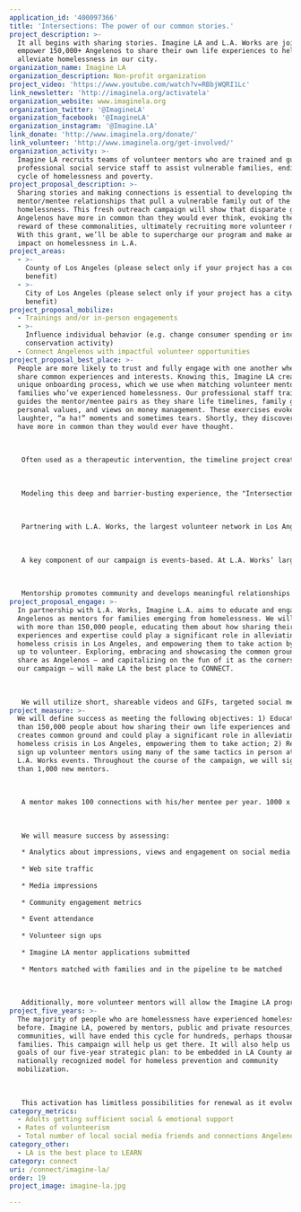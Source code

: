 ```yaml
---
application_id: '400097366'
title: 'Intersections: The power of our common stories.'
project_description: >-
  It all begins with sharing stories. Imagine LA and L.A. Works are joining to
  empower 150,000+ Angelenos to share their own life experiences to help
  alleviate homelessness in our city.
organization_name: Imagine LA
organization_description: Non-profit organization
project_video: 'https://www.youtube.com/watch?v=RBbjWQRI1Lc'
link_newsletter: 'http://imaginela.org/activatela'
organization_website: www.imaginela.org
organization_twitter: '@ImagineLA'
organization_facebook: '@ImagineLA'
organization_instagram: '@Imagine.LA'
link_donate: 'http://www.imaginela.org/donate/'
link_volunteer: 'http://www.imaginela.org/get-involved/'
organization_activity: >-
  Imagine LA recruits teams of volunteer mentors who are trained and guided by
  professional social service staff to assist vulnerable families, ending their
  cycle of homelessness and poverty.
project_proposal_description: >-
  Sharing stories and making connections is essential to developing the trusting
  mentor/mentee relationships that pull a vulnerable family out of the cycle of
  homelessness. This fresh outreach campaign will show that disparate groups of
  Angelenos have more in common than they would ever think, evoking the fun and
  reward of these commonalities, ultimately recruiting more volunteer mentors .
  With this grant, we’ll be able to supercharge our program and make an enormous
  impact on homelessness in L.A.
project_areas:
  - >-
    County of Los Angeles (please select only if your project has a countywide
    benefit)
  - >-
    City of Los Angeles (please select only if your project has a citywide
    benefit)
project_proposal_mobilize:
  - Trainings and/or in-person engagements
  - >-
    Influence individual behavior (e.g. change consumer spending or increase
    conservation activity)
  - Connect Angelenos with impactful volunteer opportunities
project_proposal_best_place: >-
  People are more likely to trust and fully engage with one another when they
  share common experiences and interests. Knowing this, Imagine LA created a
  unique onboarding process, which we use when matching volunteer mentors with
  families who’ve experienced homelessness. Our professional staff trains and
  guides the mentor/mentee pairs as they share life timelines, family genograms,
  personal values, and views on money management. These exercises evoke
  laughter, “a ha!” moments and sometimes tears. Shortly, they discover they
  have more in common than they would ever have thought. 
   
   
   
   Often used as a therapeutic intervention, the timeline project creates an intimate connection between participants as they explore their history, attitudes, circumstances, and decision-making. “It’s been said that a picture is worth a thousand words. If so, then capturing your life on paper with a timeline exercise may be worth millions.“ (Staik, 2013)
   
   
   
   Modeling this deep and barrier-busting experience, the "Intersections" campaign will significantly increase the number of mentors in the Imagine LA program. Potential volunteers need to see the foundation we create for success and be empowered with the realization that they too have what it takes to be a life-changing mentor for families emerging from homelessness — simply the ability to share. What begins with a connection ends with breaking the cycle of homelessness.
   
    
   
   Partnering with L.A. Works, the largest volunteer network in Los Angeles, Imagine LA will create a public awareness and outreach campaign, pairing social media marketing, community outreach, and events to educate and empower 150,000+ Angelenos. Ultimately, this will influence individual behavior, CONNECT 1,000 new mentors with vulnerable families in the Imagine LA program, and increase rates of volunteerism — not only as mentors, but with shorter-term volunteer roles. 
   
   
   
   A key component of our campaign is events-based. At L.A. Works’ large-scale days of service, which draw volunteers from around the county who are primed to make a deeper connection in service, we’ll lead trust-building activities like those we use during our mentor/mentee on-boarding process, educate participants, post on socials and ultimately sign up new volunteers to become mentors. 
   
   
   
   Mentorship promotes community and develops meaningful relationships full of mutual respect, love, and laughter. Showcasing this, and CONNECTing Angelenos to each other through their stories, will bring this campaign to life. Our shareable videos (live and animated), photos, and tactics like a mentor taking over our Instagram feed for a day will help increase the total number of local social media friends and connections Angelenos have. We anticipate the campaign to CONNECT Angelenos way beyond our goal of signing up mentors. It will empower them to volunteer in other ways and LEARN about those with disparate backgrounds and circumstances. It will break the cycle of homelessness for hundreds of families.
project_proposal_engage: >-
  In partnership with L.A. Works, Imagine L.A. aims to educate and engage adult
  Angelenos as mentors for families emerging from homelessness. We will CONNECT
  with more than 150,000 people, educating them about how sharing their own life
  experiences and expertise could play a significant role in alleviating the
  homeless crisis in Los Angeles, and empowering them to take action by signing
  up to volunteer. Exploring, embracing and showcasing the common ground we all
  share as Angelenos — and capitalizing on the fun of it as the cornerstone of
  our campaign — will make LA the best place to CONNECT.
   
   
   
   We will utilize short, shareable videos and GIFs, targeted social media posts and social media advertising, info sessions/workshops, community outreach in target neighborhoods throughout Los Angeles, media outreach, and crowd activation activities. These will feature current mentors or mentor prospects and individuals who have experienced homelessness sharing their common life experiences, illustrating the joy and importance of sharing these experiences through storytelling. We will showcase these stories and create related, in-person activities to educate, recruit and sign up volunteer mentors at special L.A. Works days of service tailored to address homelessness in Los Angeles.
project_measure: >-
  We will define success as meeting the following objectives: 1) Educate more
  than 150,000 people about how sharing their own life experiences and expertise
  creates common ground and could play a significant role in alleviating the
  homeless crisis in Los Angeles, empowering them to take action; 2) Recruit and
  sign up volunteer mentors using many of the same tactics in person at targeted
  L.A. Works events. Throughout the course of the campaign, we will sign up more
  than 1,000 new mentors. 
   
   
   
   A mentor makes 100 connections with his/her mentee per year. 1000 x 100 = 100,000 connections. Necessarily, our campaign’s outreach impressions will actually represent a vastly larger number of connections that also have lasting impact.
   
   
   
   We will measure success by assessing:
   
   * Analytics about impressions, views and engagement on social media platforms
   
   * Web site traffic 
   
   * Media impressions
   
   * Community engagement metrics
   
   * Event attendance
   
   * Volunteer sign ups
   
   * Imagine LA mentor applications submitted
   
   * Mentors matched with families and in the pipeline to be matched
   
   
   
   Additionally, more volunteer mentors will allow the Imagine LA program to meet its potential so an extended result of this campaign, beyond its two years, will be helping hundreds more Los Angeles families flourish, breaking their cycle of homelessness and poverty.
project_five_years: >-
  The majority of people who are homelessness have experienced homelessness
  before. Imagine LA, powered by mentors, public and private resources, and
  communities, will have ended this cycle for hundreds, perhaps thousands of
  families. This campaign will help us get there. It will also help us meet two
  goals of our five-year strategic plan: to be embedded in LA County and a
  nationally recognized model for homeless prevention and community
  mobilization.
   
   
   
   This activation has limitless possibilities for renewal as it evolves to work with more narrowly defined target audiences throughout Los Angeles, i.e. different age groups, specific professions or community groups, geographic areas. In the not-to-distant future, we know we’ll have Imagine LA program graduates (mentees) joining us as mentors themselves.
category_metrics:
  - Adults getting sufficient social & emotional support
  - Rates of volunteerism
  - Total number of local social media friends and connections Angelenos have
category_other:
  - LA is the best place to LEARN
category: connect
uri: /connect/imagine-la/
order: 19
project_image: imagine-la.jpg

---
```

